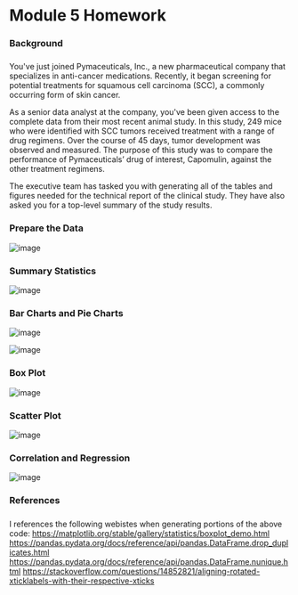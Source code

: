 # Module 5 Homework 

### Background 

##### 
You've just joined Pymaceuticals, Inc., a new pharmaceutical company that specializes in anti-cancer medications. Recently, it began screening for potential treatments for squamous cell carcinoma (SCC), a commonly occurring form of skin cancer.

As a senior data analyst at the company, you've been given access to the complete data from their most recent animal study. In this study, 249 mice who were identified with SCC tumors received treatment with a range of drug regimens. Over the course of 45 days, tumor development was observed and measured. The purpose of this study was to compare the performance of Pymaceuticals’ drug of interest, Capomulin, against the other treatment regimens.

The executive team has tasked you with generating all of the tables and figures needed for the technical report of the clinical study. They have also asked you for a top-level summary of the study results.

### Prepare the Data

![image](https://github.com/thesarahcain/module5-challenge/assets/148586543/5a31e004-7150-4edc-b79d-49157470c856)

### Summary Statistics

![image](https://github.com/thesarahcain/module5-challenge/assets/148586543/3d5336a7-9a0f-4a64-a86c-4b37f08a6515)

### Bar Charts and Pie Charts 

![image](https://github.com/thesarahcain/module5-challenge/assets/148586543/72979da0-bc55-4193-b99a-50273e34e8d7)

![image](https://github.com/thesarahcain/module5-challenge/assets/148586543/64f670e3-1e5f-4c17-95e0-ace20b86231d)

### Box Plot 

![image](https://github.com/thesarahcain/module5-challenge/assets/148586543/6e5407b0-7a22-4c7b-92a8-9d42b397ceb5)

### Scatter Plot 

![image](https://github.com/thesarahcain/module5-challenge/assets/148586543/e714a972-297e-4bdd-8ff1-e841a6d48d54)

### Correlation and Regression 


![image](https://github.com/thesarahcain/module5-challenge/assets/148586543/c4c1e503-17a6-441c-bf22-75c80efa2855)

### References 
##### 
I references the following webistes when generating portions of the above code: 
https://matplotlib.org/stable/gallery/statistics/boxplot_demo.html
https://pandas.pydata.org/docs/reference/api/pandas.DataFrame.drop_duplicates.html
https://pandas.pydata.org/docs/reference/api/pandas.DataFrame.nunique.html
https://stackoverflow.com/questions/14852821/aligning-rotated-xticklabels-with-their-respective-xticks
